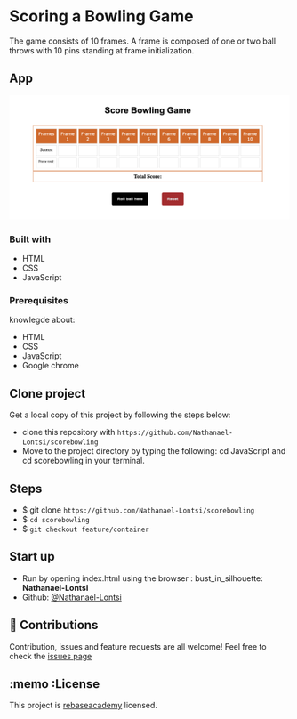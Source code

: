 # Scoring a Bowling Game
The game consists of 10 frames. A frame is composed of one or two ball throws with 10 pins standing at frame initialization.
## App
![bowling](assets/image/score.png)
### Built with  
- HTML
- CSS
- JavaScript
### Prerequisites
knowlegde about:
- HTML
- CSS
- JavaScript
- Google chrome
## Clone project
Get a local copy of this project by following the steps below:
- clone this repository with `https://github.com/Nathanael-Lontsi/scorebowling`
- Move to the project directory by typing the following: cd JavaScript and cd scorebowling in your terminal.
## Steps
- $ git clone `https://github.com/Nathanael-Lontsi/scorebowling`
- $ `cd scorebowling`
- $ `git checkout feature/container`
## Start up
- Run by opening index.html using the browser
: bust_in_silhouette: **Nathanael-Lontsi**
- Github: [@Nathanael-Lontsi](https://github.com/Nathanael-Lontsi/scorebowling)
## :handshake: Contributions
Contribution, issues and feature requests are all welcome!
Feel free to check the [issues page](https://github.com/Nathanael-Lontsi/scorebowling/issues)
## :memo :License
This project is [rebaseacademy](./LICENSE) licensed.